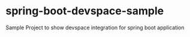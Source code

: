 # spring-boot-devspace-sample
Sample Project to show devspace integration for spring boot application
